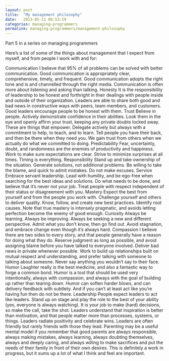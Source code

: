 ```yaml
---
layout: post
title:  "My management philosophy"
date:   2013-05-11 06:53:19
categories: managing-programmers
permalink: managing-programmers/management-philosophy
---
```

Part 5 in a series on managing programmers

Here’s a list of some of the things about management that I expect from myself, and from people I work with and for:

Communication
I believe that 95% of all problems can be solved with better communication. Good communication is appropriately clear, comprehensive, timely, and frequent. Good communication adopts the right tone and is and channelled through the right media. Communication is often more about listening and asking than talking.
Honesty
It is the responsibility of leadership to be honest and forthright in their dealings with people inside and outside of their organization. Leaders are able to share both good and bad news in constructive ways with peers, team members, and customers. Good leaders encourage people to be honest with them.
Trust
Believe in people. Actively demonstrate confidence in their abilities. Look them in the eye and openly affirm your trust, keeping any private doubts locked away. These are things that empower. Delegate actively but always with a commitment to help, to teach, and to learn. Tell people you have their back, and then be there when they need you. We gain trust from others when we actually do what we committed to doing.
Predictability
Fear, uncertainty, doubt, and randomness are the enemies of productivity and happiness. Work to make sure expectations are clear. Strive to minimize surprises at all times. Timing is everything.
Responsibility
Stand up and take ownership of the situation. Generate solutions, not additional problems. Be willing to take the blame, and quick to admit mistakes. Do not make excuses.
Service
Embrace servant leadership. Lead with humility, and be ego-free when searching for the best ideas and solutions. Do what needs to be done, and believe that it’s never not your job. Treat people with respect independent of their status or disagreement with you.
Mastery
Expect the best from yourself and from the people you work with. Challenge yourself and others to deliver quality. Know, follow, and create new best practices. Identify root causes. Note that true mastery is intensely pragmatic, and avoids letting perfection become the enemy of good enough.
Curiosity
Always be learning. Always be improving. Always be seeking a new and different perspective. Admit what you don’t know, then go find out. Avoid stagnation, and embrace change even though it’s always hard.
Compassion
I believe there are two sides to every story, and that people generally have a reason for doing what they do. Reserve judgment as long as possible, and avoid assigning blame before you have talked to everyone involved. Deliver bad news in private whenever possible. Work to build up relationships built on mutual respect and understanding, and prefer talking with someone to talking about someone. Never say anything you wouldn’t say to their face.
Humor
Laughter really is the best medicine, and also a fantastic way to forge a common bond. Humor is a tool that should be used very intentionally, always with compassion, and always with the goal of building up rather than tearing down. Humor can soften harder blows, and can delivery feedback with subtlety. And if you can’t at least act like you’re having fun then do not be there.
Leadership
People expect leaders to act like leaders. Stand up on stage and play the role to the best of your ability (yes, everyone is always watching). It is your job to make (hard) decisions, so make the call, take the shot. Leaders understand that inspiration is better than motivation, and that people matter more than processes, systems, or things. Leaders radiate positivity and celebrate wins. Leaders are often friendly but rarely friends with those they lead. Parenting may be a useful mental model if you remember that good parents are always responsible, always making mistakes, always learning, always doubting themselves, always and deeply caring, and always willing to make sacrifices and put the needs of their family in front of their own desires.
This is definitely a work in progress, but it sums up a lot of what I think and feel are important.
